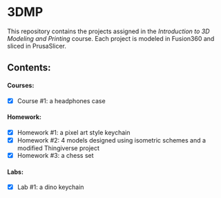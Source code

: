 # 3DMP
This repository contains the projects assigned in the _Introduction to 3D Modeling and Printing_ course.  Each project is modeled in Fusion360 and sliced in PrusaSlicer.

##  Contents:

#### Courses:
 - [x] Course #1: a headphones case
#### Homework:
 - [x] Homework #1: a pixel art style keychain
 - [x] Homework #2: 4 models designed using isometric schemes and a modified Thingiverse project
 - [x] Homework #3: a chess set

#### Labs:
 - [x] Lab #1: a dino keychain